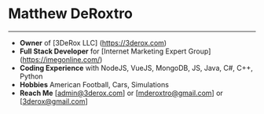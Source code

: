 # Matthew DeRoxtro
---
- **Owner** of [3DeRox LLC] (https://3derox.com)
- **Full Stack Developer** for [Internet Marketing Expert Group] (https://imegonline.com/)
- **Coding Experience** with NodeJS, VueJS, MongoDB, JS, Java, C#, C++, Python
- **Hobbies** American Football, Cars, Simulations
- **Reach Me** [admin@3derox.com] or [mderoxtro@gmail.com] or [3derox@gmail.com]

<!---
mderoxtro/mderoxtro is a ✨ special ✨ repository because its `README.md` (this file) appears on your GitHub profile.
You can click the Preview link to take a look at your changes.
--->
